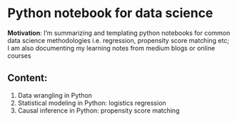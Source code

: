 # Python notebook for data science

**Motivation**: I’m summarizing and templating python notebooks for common data science methodologies i.e. regression, propensity score matching etc; I am also documenting my learning notes from medium blogs or online courses

## Content:
1. Data wrangling in Python
2. Statistical modeling in Python: logistics regression
3. Causal inference in Python: propensity score matching
